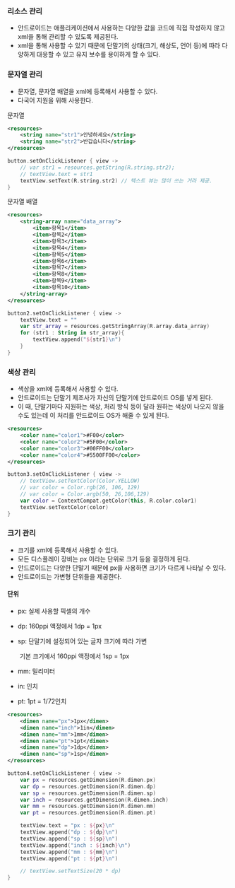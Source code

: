 ### 리소스 관리

- 안드로이드는 애플리케이션에서 사용하는 다양한 값을 코드에 직접 작성하지 않고 xml을 통해 관리할 수 있도록 제공된다.
- xml을 통해 사용할 수 있기 때문에 단말기의 상태(크기, 해상도, 언어 등)에 따라 다양하게 대응할 수 있고 유지 보수를 용이하게 할 수 있다.



### 문자열 관리

- 문자열, 문자열 배열을 xml에 등록해서 사용할 수 있다.
- 다국어 지원을 위해 사용한다.

문자열

```xml
<resources>
    <string name="str1">안녕하세요</string>
    <string name="str2">반갑습니다</string>
</resources>
```

```kotlin
button.setOnClickListener { view ->
	// var str1 = resources.getString(R.string.str2);
	// textView.text = str1
	textView.setText(R.string.str2) // 텍스트 뷰는 많이 쓰는 거라 제공.
}
```



문자열 배열

```xml
<resources>
    <string-array name="data_array">
        <item>항목1</item>
        <item>항목2</item>
        <item>항목3</item>
        <item>항목4</item>
        <item>항목5</item>
        <item>항목6</item>
        <item>항목7</item>
        <item>항목8</item>
        <item>항목9</item>
        <item>항목10</item>
    </string-array>
</resources>
```

```kotlin
button2.setOnClickListener { view ->
	textView.text = ""
	var str_array = resources.getStringArray(R.array.data_array)
	for (str1 : String in str_array){
		textView.append("${str1}\n")
	}
}
```



### 색상 관리

- 색상을 xml에 등록해서 사용할 수 있다.
- 안드로이드는 단말기 제조사가 자신의 단말기에 안드로이드 OS를 넣게 된다.
- 이 때, 단말기마다 지원하는 색상, 처리 방식 등이 달라 원하는 색상이 나오지 않을 수도 있는데 이 처리를 안드로이드 OS가 해줄 수 있게 된다.

```xml
<resources>
    <color name="color1">#F00</color>
    <color name="color2">#5F00</color>
    <color name="color3">#00FF00</color>
    <color name="color4">#5500FF00</color>
</resources>
```

```kotlin
button3.setOnClickListener { view ->
	// textView.setTextColor(Color.YELLOW)
	// var color = Color.rgb(26, 106, 129)
	// var color = Color.argb(50, 26,106,129)
	var color = ContextCompat.getColor(this, R.color.color1)
	textView.setTextColor(color)
}
```



### 크기 관리

- 크기를 xml에 등록해서 사용할 수 있다.
- 모든 디스플레이 장비는 px 이라는 단위로 크기 등을 결정하게 된다.
- 안드로이드는 다양한 단말기 때문에 px을 사용하면 크기가 다르게 나타날 수 있다.
- 안드로이드는 가변형 단위들을 제공한다.

#### 단위

- px: 실제 사용할 픽셀의 개수

- dp: 160ppi 액정에서 1dp = 1px

- sp: 단말기에 설정되어 있는 글자 크기에 따라 가변

  ​		기본 크기에서 160ppi 액정에서 1sp = 1px

- mm: 밀리미터

- in: 인치

- pt: 1pt = 1/72인치

```xml
<resources>
    <dimen name="px">1px</dimen>
    <dimen name="inch">1in</dimen>
    <dimen name="mm">1mm</dimen>
    <dimen name="pt">1pt</dimen>
    <dimen name="dp">1dp</dimen>
    <dimen name="sp">1sp</dimen>
</resources>
```

```kotlin
button4.setOnClickListener { view ->
	var px = resources.getDimension(R.dimen.px)
    var dp = resources.getDimension(R.dimen.dp)
    var sp = resources.getDimension(R.dimen.sp)
    var inch = resources.getDimension(R.dimen.inch)
    var mm = resources.getDimension(R.dimen.mm)
    var pt = resources.getDimension(R.dimen.pt)

    textView.text = "px : ${px}\n"
    textView.append("dp : ${dp}\n")
    textView.append("sp : ${sp}\n")
    textView.append("inch : ${inch}\n")
    textView.append("mm : ${mm}\n")
    textView.append("pt : ${pt}\n")

    // textView.setTextSize(20 * dp)
}
```


